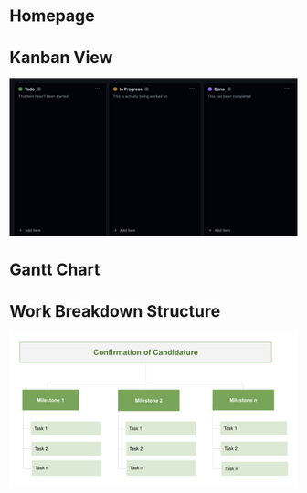 # Homepage

# Kanban View

![test](media/kanvan_view.png)

# Gantt Chart

# Work Breakdown Structure

![test](media/wbc_view.png)

